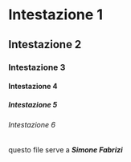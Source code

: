 # Intestazione 1
## Intestazione 2
### Intestazione 3
#### Intestazione 4
##### Intestazione 5
###### Intestazione 6

questo file serve a _**Simone Fabrizi**_




